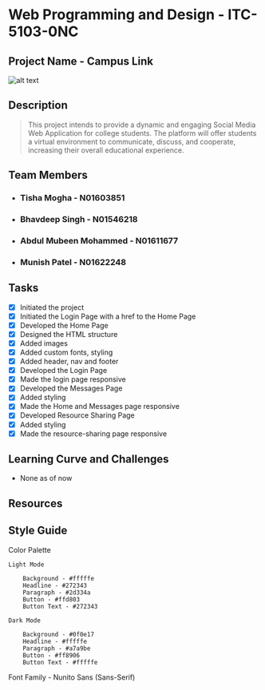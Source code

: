 # Web Programming and Design - ITC-5103-0NC

## Project Name - Campus Link
![alt text](https://github.com/abdulmubeen/campus-stories/blob/main/assets/imgs/logo.png "Campus_Stories_Logo")

## Description
>This project intends to provide a dynamic and engaging Social Media Web Application for college students.
>The platform will offer students a virtual environment to communicate, discuss, and cooperate, increasing their overall educational experience.

## Team Members
- ### Tisha Mogha - N01603851
- ### Bhavdeep Singh - N01546218
- ### Abdul Mubeen Mohammed - N01611677
- ### Munish Patel - N01622248

## Tasks

- [x] Initiated the project
- [x] Initiated the Login Page with a href to the Home Page
- [x] Developed the Home Page
- [x] Designed the HTML structure
- [x] Added images
- [x] Added custom fonts, styling
- [x] Added header, nav and footer
- [x] Developed the Login Page
- [x] Made the login page responsive
- [x] Developed the Messages Page
- [x] Added styling
- [x] Made the Home and Messages page responsive
- [x] Developed Resource Sharing Page
- [x] Added styling
- [x] Made the resource-sharing page responsive

## Learning Curve and Challenges

- None as of now

## Resources

## Style Guide

Color Palette

    Light Mode

    	Background - #fffffe
    	Headline - #272343
    	Paragraph - #2d334a
    	Button - #ffd803
    	Button Text - #272343

    Dark Mode

    	Background - #0f0e17
    	Headline - #fffffe
    	Paragraph - #a7a9be
    	Button - #ff8906
    	Button Text - #fffffe

Font Family - Nunito Sans (Sans-Serif)
